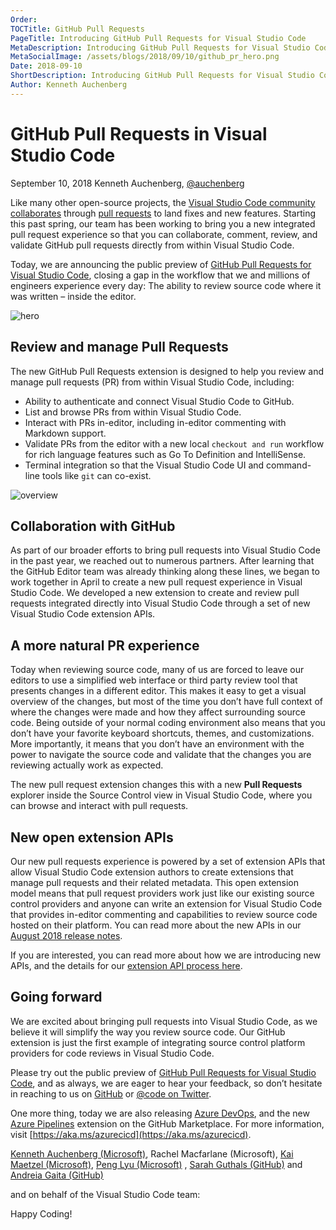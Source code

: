 ```yaml
---
Order:
TOCTitle: GitHub Pull Requests
PageTitle: Introducing GitHub Pull Requests for Visual Studio Code
MetaDescription: Introducing GitHub Pull Requests for Visual Studio Code
MetaSocialImage: /assets/blogs/2018/09/10/github_pr_hero.png
Date: 2018-09-10
ShortDescription: Introducing GitHub Pull Requests for Visual Studio Code
Author: Kenneth Auchenberg
---
```


# GitHub Pull Requests in Visual Studio Code

September 10, 2018 Kenneth Auchenberg,
[@auchenberg](https://twitter.com/auchenberg)

Like many other open-source projects, the
[Visual Studio Code community collaborates](https://github.com/microsoft/vscode)
through [pull requests](https://github.com/microsoft/vscode/pulls) to land fixes
and new features. Starting this past spring, our team has been working to bring
you a new integrated pull request experience so that you can collaborate,
comment, review, and validate GitHub pull requests directly from within Visual
Studio Code.

Today, we are announcing the public preview of
[GitHub Pull Requests for Visual Studio Code](https://aka.ms/vscodepr-download),
closing a gap in the workflow that we and millions of engineers experience every
day: The ability to review source code where it was written – inside the editor.

![hero](github_pr_hero.png)

## Review and manage Pull Requests

The new GitHub Pull Requests extension is designed to help you review and manage
pull requests (PR) from within Visual Studio Code, including:

-   Ability to authenticate and connect Visual Studio Code to GitHub.
-   List and browse PRs from within Visual Studio Code.
-   Interact with PRs in-editor, including in-editor commenting with Markdown
    support.
-   Validate PRs from the editor with a new local `checkout and run` workflow
    for rich language features such as Go To Definition and IntelliSense.
-   Terminal integration so that the Visual Studio Code UI and command-line
    tools like `git` can co-exist.

![overview](github_pr_overview.png)

## Collaboration with GitHub

As part of our broader efforts to bring pull requests into Visual Studio Code in
the past year, we reached out to numerous partners. After learning that the
GitHub Editor team was already thinking along these lines, we began to work
together in April to create a new pull request experience in Visual Studio Code.
We developed a new extension to create and review pull requests integrated
directly into Visual Studio Code through a set of new Visual Studio Code
extension APIs.

## A more natural PR experience

Today when reviewing source code, many of us are forced to leave our editors to
use a simplified web interface or third party review tool that presents changes
in a different editor. This makes it easy to get a visual overview of the
changes, but most of the time you don’t have full context of where the changes
were made and how they affect surrounding source code. Being outside of your
normal coding environment also means that you don’t have your favorite keyboard
shortcuts, themes, and customizations. More importantly, it means that you don’t
have an environment with the power to navigate the source code and validate that
the changes you are reviewing actually work as expected.

The new pull request extension changes this with a new **Pull Requests**
explorer inside the Source Control view in Visual Studio Code, where you can
browse and interact with pull requests.

## New open extension APIs

Our new pull requests experience is powered by a set of extension APIs that
allow Visual Studio Code extension authors to create extensions that manage pull
requests and their related metadata. This open extension model means that pull
request providers work just like our existing source control providers and
anyone can write an extension for Visual Studio Code that provides in-editor
commenting and capabilities to review source code hosted on their platform. You
can read more about the new APIs in our
[August 2018 release notes](https://code.visualstudio.com/updates/v1_27#_comment-providers).

If you are interested, you can read more about how we are introducing new APIs,
and the details for our
[extension API process here](https://github.com/microsoft/vscode/wiki/Extension-API-process).

## Going forward

We are excited about bringing pull requests into Visual Studio Code, as we
believe it will simplify the way you review source code. Our GitHub extension is
just the first example of integrating source control platform providers for code
reviews in Visual Studio Code.

Please try out the public preview of
[GitHub Pull Requests for Visual Studio Code](https://aka.ms/vscodepr-download),
and as always, we are eager to hear your feedback, so don’t hesitate in reaching
to us on [GitHub](https://github.com/microsoft/vscode-pull-request-github) or
[@code on Twitter](https://twitter.com/code).

One more thing, today we are also releasing
[Azure DevOps](https://azure.microsoft.com/services/devops), and the new
[Azure Pipelines](https://github.com/marketplace/azure-pipelines) extension on
the GitHub Marketplace. For more information, visit
[https://aka.ms/azurecicd](https://aka.ms/azurecicd).

[Kenneth Auchenberg (Microsoft)](https://twitter.com/auchenberg), Rachel
Macfarlane (Microsoft),
[Kai Maetzel (Microsoft)](https://twitter.com/kaimaetzel),
[Peng Lyu (Microsoft)](https://twitter.com/njukidreborn) ,
[Sarah Guthals (GitHub)](https://twitter.com/sarahguthals) and
[Andreia Gaita (GitHub)](https://twitter.com/shana)

and on behalf of the Visual Studio Code team:

Happy Coding!
